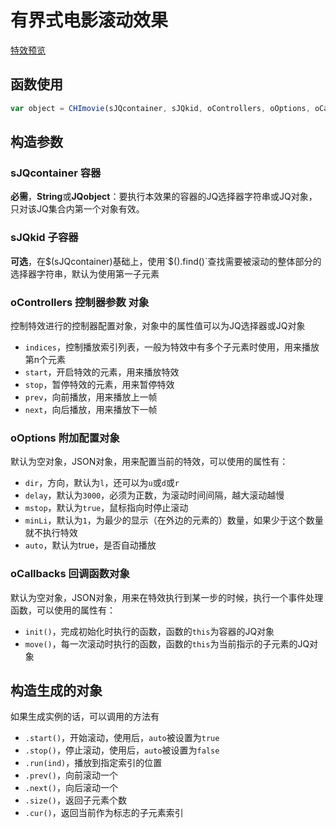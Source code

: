 # 有界式电影滚动效果

[特效预览](http://vrbvillor.github.io/effects/movie/movie.html)

## 函数使用

```javascript
var object = CHImovie(sJQcontainer, sJQkid, oControllers, oOptions, oCallbacks);
```

## 构造参数

### sJQcontainer 容器

**必需**，**String**或**JQobject**：要执行本效果的容器的JQ选择器字符串或JQ对象，只对该JQ集合内第一个对象有效。

### sJQkid 子容器
**可选**，在$(sJQcontainer)基础上，使用`$().find()`查找需要被滚动的整体部分的选择器字符串，默认为使用第一子元素

### oControllers 控制器参数 对象

控制特效进行的控制器配置对象，对象中的属性值可以为JQ选择器或JQ对象

+ `indices`，控制播放索引列表，一般为特效中有多个子元素时使用，用来播放第n个元素
+ `start`，开启特效的元素，用来播放特效
+ `stop`，暂停特效的元素，用来暂停特效
+ `prev`，向前播放，用来播放上一帧
+ `next`，向后播放，用来播放下一帧

### oOptions 附加配置对象  

默认为空对象，JSON对象，用来配置当前的特效，可以使用的属性有：  

+ `dir`，方向，默认为`l`，还可以为`u`或`d`或`r`  
+ `delay`，默认为`3000`，必须为正数，为滚动时间间隔，越大滚动越慢
+ `mstop`，默认为`true`，鼠标指向时停止滚动
+ `minLi`，默认为`1`，为最少的显示（在外边的元素的）数量，如果少于这个数量就不执行特效
+ `auto`，默认为true，是否自动播放


### oCallbacks 回调函数对象

默认为空对象，JSON对象，用来在特效执行到某一步的时候，执行一个事件处理函数，可以使用的属性有： 

+ `init()`，完成初始化时执行的函数，函数的`this`为容器的JQ对象
+ `move()`，每一次滚动时执行的函数，函数的`this`为当前指示的子元素的JQ对象

## 构造生成的对象  

如果生成实例的话，可以调用的方法有  

+ `.start()`，开始滚动，使用后，`auto`被设置为`true`
+ `.stop()`，停止滚动，使用后，`auto`被设置为`false`
+ `.run(ind)`，播放到指定索引的位置
+ `.prev()`，向前滚动一个
+ `.next()`，向后滚动一个
+ `.size()`，返回子元素个数
+ `.cur()`，返回当前作为标志的子元素索引


